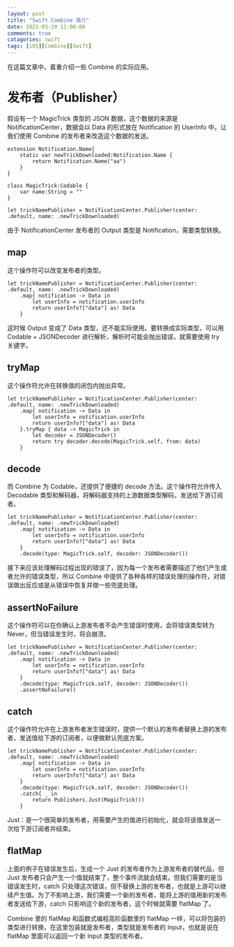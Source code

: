 ```yaml
---
layout: post
title: "Swift Combine 简介"
date: 2021-03-29 12:00:00
comments: true
catagories: swift
tags: [iOS][Combine][Swift]
---
```


在这篇文章中，着重介绍一些 Combine 的实际应用。
<!--more-->

# 发布者（Publisher）

假设有一个 MagicTrick 类型的 JSON 数据，这个数据的来源是 NotificationCenter，数据会以 Data 的形式放在 Notification 的 UserInfo 中。让我们使用 Combine 的发布者来改造这个数据的发送。
```
extension Notification.Name{
    static var newTrickDownloaded:Notification.Name {
        return Notification.Name("aa")
    }
}

class MagicTrick:Codable {
    var name:String = ""
}

let trickNamePublisher = NotificationCenter.Publisher(center: .default, name: .newTrickDownloaded)
```
由于 NotificationCenter 发布者的 Output 类型是 Notification，需要类型转换。

## map
这个操作符可以改变发布者的类型。
```
let trickNamePublisher = NotificationCenter.Publisher(center: .default, name: .newTrickDownloaded)
    .map{ notification -> Data in
        let userInfo = notification.userInfo
        return userInfo?["data"] as! Data
    }
```
这时候 Output 变成了 Data 类型，还不能实际使用。要转换成实际类型，可以用 Codable + JSONDecoder 进行解析，解析时可能会抛出错误，就需要使用 try 关键字。

## tryMap
这个操作符允许在转换值的闭包内抛出异常。
```
let trickNamePublisher = NotificationCenter.Publisher(center: .default, name: .newTrickDownloaded)
    .map{ notification -> Data in
        let userInfo = notification.userInfo
        return userInfo?["data"] as! Data
    }.tryMap { data -> MagicTrick in
        let decoder = JSONDecoder()
        return try decoder.decode(MagicTrick.self, from: data)
    }
```
## decode
而 Combine 为 Codable，还提供了便捷的 decode 方法。这个操作符允许传入 Decodable 类型和解码器，将解码器支持的上游数据类型解码，发送给下游订阅者。
```
let trickNamePublisher = NotificationCenter.Publisher(center: .default, name: .newTrickDownloaded)
    .map{ notification -> Data in
        let userInfo = notification.userInfo
        return userInfo?["data"] as! Data
    }
    .decode(type: MagicTrick.self, decoder: JSONDecoder())
```
接下来应该处理解码过程出现的错误了，因为每一个发布者需要描述了他们产生或者允许的错误类型，所以 Combine 中提供了各种各样的错误处理的操作符，对错误做出反应或是从错误中恢复并做一些兜底处理。

## assertNoFailure
这个操作符可以在你确认上游发布者不会产生错误时使用，会将错误类型转为 Never，但当错误发生时，将会崩溃。

```
let trickNamePublisher = NotificationCenter.Publisher(center: .default, name: .newTrickDownloaded)
    .map{ notification -> Data in
        let userInfo = notification.userInfo
        return userInfo?["data"] as! Data
    }
    .decode(type: MagicTrick.self, decoder: JSONDecoder())
    .assertNoFailure()
```

## catch
这个操作符允许在上游发布者发生错误时，提供一个默认的发布者替换上游的发布者，发送值给下游的订阅者，以便做默认兜底方案。
```
let trickNamePublisher = NotificationCenter.Publisher(center: .default, name: .newTrickDownloaded)
    .map{ notification -> Data in
        let userInfo = notification.userInfo
        return userInfo?["data"] as! Data
    }
    .decode(type: MagicTrick.self, decoder: JSONDecoder())
    .catch{ _ in
        return Publishers.Just(MagicTrick())
    }
```
Just：是一个很简单的发布者，用需要产生的值进行初始化，就会将该值发送一次给下游订阅者并结束。

## flatMap
上面的例子在错误发生后，生成一个 Just 的发布者作为上游发布者的替代品，但 Just 发布者只会产生一个值就结束了，整个事件流就会结束。但我们需要的是当错误发生时，catch 只处理这次错误，但不替换上游的发布者，也就是上游可以继续产生值。为了不影响上游，我们需要一个新的发布者，能将上游的值用新的发布者发送给下游，catch 只影响这个新的发布者，这个时候就需要 flatMap 了。

Combine 里的 flatMap 和函数式编程高阶函数里的 flatMap 一样，可以将包装的类型进行转换，在这里包装就是发布者，类型就是发布者的 Input，也就是说在 flatMap 里面可以返回一个新 Input 类型的发布者。
